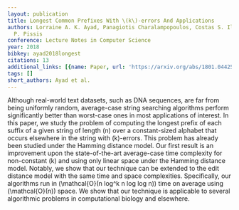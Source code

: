 ```yaml
---
layout: publication
title: Longest Common Prefixes With \(k\)-errors And Applications
authors: Lorraine A. K. Ayad, Panagiotis Charalampopoulos, Costas S. Iliopoulos, Solon
  P. Pissis
conference: Lecture Notes in Computer Science
year: 2018
bibkey: ayad2018longest
citations: 13
additional_links: [{name: Paper, url: 'https://arxiv.org/abs/1801.04425'}]
tags: []
short_authors: Ayad et al.
---
```

Although real-world text datasets, such as DNA sequences, are far from being
uniformly random, average-case string searching algorithms perform
significantly better than worst-case ones in most applications of interest. In
this paper, we study the problem of computing the longest prefix of each suffix
of a given string of length \(n\) over a constant-sized alphabet that occurs
elsewhere in the string with \(k\)-errors. This problem has already been studied
under the Hamming distance model. Our first result is an improvement upon the
state-of-the-art average-case time complexity for non-constant \(k\) and using
only linear space under the Hamming distance model. Notably, we show that our
technique can be extended to the edit distance model with the same time and
space complexities. Specifically, our algorithms run in \(\mathcal\{O\}(n log^k n
log log n)\) time on average using \(\mathcal\{O\}(n)\) space. We show that our
technique is applicable to several algorithmic problems in computational
biology and elsewhere.